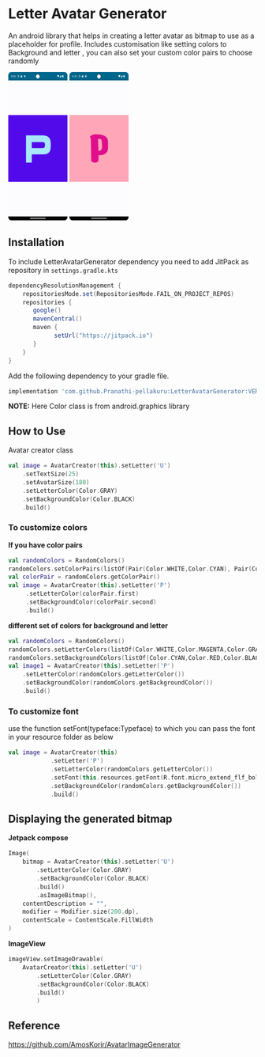 # Letter Avatar Generator
An android library that helps in creating a letter avatar as bitmap to use as a placeholder for profile.
Includes customisation like setting colors to Background and letter , you can also set your custom color pairs to choose randomly

<img height="300" src="pictures/Screenshot_20240901_225018.png" width="120"/>
<img height="300" src="pictures/Screenshot_20240901_230104.png" width="120"/>

## Installation
To include LetterAvatarGenerator dependency you need to add JitPack as repository in `settings.gradle.kts`

```gradle
dependencyResolutionManagement {
    repositoriesMode.set(RepositoriesMode.FAIL_ON_PROJECT_REPOS)
    repositories {
       google()
       mavenCentral()
       maven {
             setUrl("https://jitpack.io")
       }
    }
}
```

Add the following dependency to your gradle file.
```gradle
implementation 'com.github.Pranathi-pellakuru:LetterAvatarGenerator:VERSION'
```

**NOTE:** Here Color class is from android.graphics library

## How to Use

Avatar creator class

```kotlin
val image = AvatarCreator(this).setLetter('U')
    .setTextSize(25)
    .setAvatarSize(180)
    .setLetterColor(Color.GRAY)
    .setBackgroundColor(Color.BLACK)
    .build()
```

### To customize colors 

**If you have color pairs**

```kotlin
val randomColors = RandomColors()
randomColors.setColorPairs(listOf(Pair(Color.WHITE,Color.CYAN), Pair(Color.MAGENTA,Color.RED), Pair(Color.GRAY,Color.BLACK)))
val colorPair = randomColors.getColorPair()
val image = AvatarCreator(this).setLetter('P')
     .setLetterColor(colorPair.first)
     .setBackgroundColor(colorPair.second)
     .build()
```

**different set of colors for background and letter**
```kotlin
val randomColors = RandomColors()
randomColors.setLetterColors(listOf(Color.WHITE,Color.MAGENTA,Color.GRAY))
randomColors.setBackgroundColors(listOf(Color.CYAN,Color.RED,Color.BLACK))
val image1 = AvatarCreator(this).setLetter('P')
    .setLetterColor(randomColors.getLetterColor())
    .setBackgroundColor(randomColors.getBackgroundColor())
    .build()

```

### To customize font

use the function setFont(typeface:Typeface) to which you can pass the font in your resource folder as below
```kotlin
val image = AvatarCreator(this)
            .setLetter('P')
            .setLetterColor(randomColors.getLetterColor())
            .setFont(this.resources.getFont(R.font.micro_extend_flf_bold))
            .setBackgroundColor(randomColors.getBackgroundColor())
            .build()
```

## Displaying the generated bitmap

**Jetpack compose**
```kotlin
Image(
    bitmap = AvatarCreator(this).setLetter('U')
        .setLetterColor(Color.GRAY)
        .setBackgroundColor(Color.BLACK)
        .build()
        .asImageBitmap(),
    contentDescription = "",
    modifier = Modifier.size(200.dp),
    contentScale = ContentScale.FillWidth
)
```
**ImageView**
```Kotlin
imageView.setImageDrawable(
    AvatarCreator(this).setLetter('U')
        .setLetterColor(Color.GRAY)
        .setBackgroundColor(Color.BLACK)
        .build()
        )
```

## Reference 
https://github.com/AmosKorir/AvatarImageGenerator
